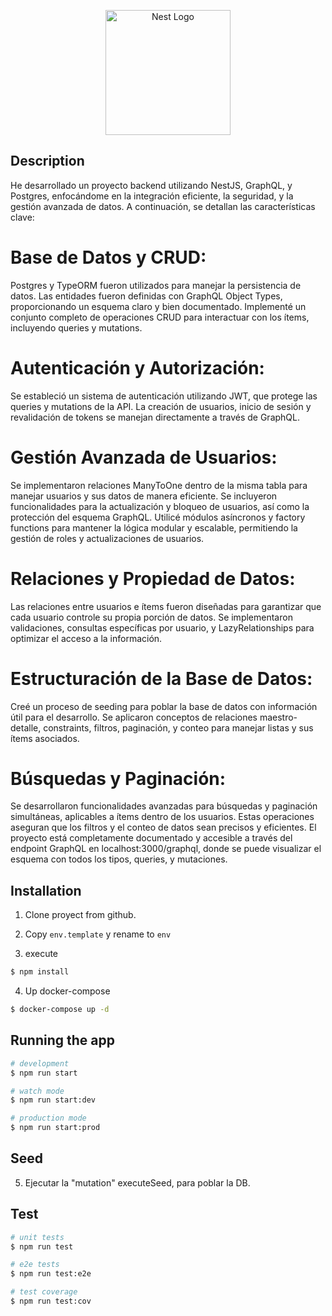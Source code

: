 <p align="center">
  <a href="http://nestjs.com/" target="blank"><img src="https://nestjs.com/img/logo-small.svg" width="200" alt="Nest Logo" /></a>
</p>

## Description

He desarrollado un proyecto backend utilizando NestJS, GraphQL, y Postgres, enfocándome en la integración eficiente, la seguridad, y la gestión avanzada de datos. A continuación, se detallan las características clave:

# Base de Datos y CRUD:

Postgres y TypeORM fueron utilizados para manejar la persistencia de datos.
Las entidades fueron definidas con GraphQL Object Types, proporcionando un esquema claro y bien documentado.
Implementé un conjunto completo de operaciones CRUD para interactuar con los ítems, incluyendo queries y mutations.

# Autenticación y Autorización:

Se estableció un sistema de autenticación utilizando JWT, que protege las queries y mutations de la API.
La creación de usuarios, inicio de sesión y revalidación de tokens se manejan directamente a través de GraphQL.

# Gestión Avanzada de Usuarios:

Se implementaron relaciones ManyToOne dentro de la misma tabla para manejar usuarios y sus datos de manera eficiente.
Se incluyeron funcionalidades para la actualización y bloqueo de usuarios, así como la protección del esquema GraphQL.
Utilicé módulos asíncronos y factory functions para mantener la lógica modular y escalable, permitiendo la gestión de roles y actualizaciones de usuarios.

# Relaciones y Propiedad de Datos:

Las relaciones entre usuarios e ítems fueron diseñadas para garantizar que cada usuario controle su propia porción de datos.
Se implementaron validaciones, consultas específicas por usuario, y LazyRelationships para optimizar el acceso a la información.

# Estructuración de la Base de Datos:

Creé un proceso de seeding para poblar la base de datos con información útil para el desarrollo.
Se aplicaron conceptos de relaciones maestro-detalle, constraints, filtros, paginación, y conteo para manejar listas y sus ítems asociados.

# Búsquedas y Paginación:

Se desarrollaron funcionalidades avanzadas para búsquedas y paginación simultáneas, aplicables a ítems dentro de los usuarios.
Estas operaciones aseguran que los filtros y el conteo de datos sean precisos y eficientes.
El proyecto está completamente documentado y accesible a través del endpoint GraphQL en localhost:3000/graphql, donde se puede visualizar el esquema con todos los tipos, queries, y mutaciones.

## Installation

1. Clone proyect from github.

2. Copy `env.template` y rename to `env`

3. execute

```bash
$ npm install
```

4. Up docker-compose

```bash
$ docker-compose up -d
```

## Running the app

```bash
# development
$ npm run start

# watch mode
$ npm run start:dev

# production mode
$ npm run start:prod
```

## Seed

5. Ejecutar la "mutation" executeSeed, para poblar la DB.

## Test

```bash
# unit tests
$ npm run test

# e2e tests
$ npm run test:e2e

# test coverage
$ npm run test:cov
```
